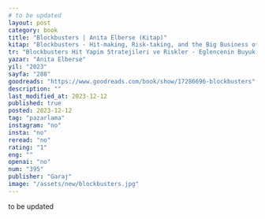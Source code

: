 ```yaml
---
# to be updated
layout: post
category: book
title: "Blockbusters | Anita Elberse (Kitap)"
kitap: "Blockbusters - Hit-making, Risk-taking, and the Big Business of Entertainment"
tr: "Blockbusters Hit Yapim Stratejileri ve Riskler - Eglencenin Buyuk Ekonomisi"
yazar: "Anita Elberse"
yil: "2023"
sayfa: "288"
goodreads: "https://www.goodreads.com/book/show/17286696-blockbusters"
description: ""
last_modified_at: 2023-12-12
published: true
posted: 2023-12-12
tag: "pazarlama"
instagram: "no"
insta: "no"
reread: "no"
rating: "1"
eng: ""
openai: "no"
num: "395"
publisher: "Garaj"
image: "/assets/new/blockbusters.jpg"
---
```


to be updated
